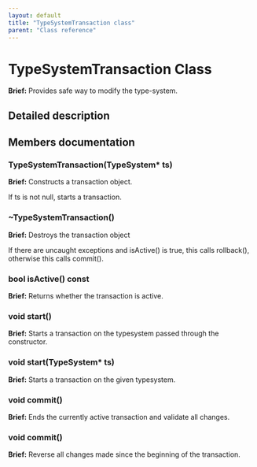 ```yaml
---
layout: default
title: "TypeSystemTransaction class"
parent: "Class reference"
---
```


# TypeSystemTransaction Class

**Brief:** Provides safe way to modify the type-system.

## Detailed description

## Members documentation

### TypeSystemTransaction(TypeSystem* ts)

**Brief:** Constructs a transaction object.

If ts is not null, starts a transaction.

### ~TypeSystemTransaction()

**Brief:** Destroys the transaction object

If there are uncaught exceptions and isActive() is true, this calls rollback(), otherwise this calls commit().

### bool isActive() const

**Brief:** Returns whether the transaction is active.

### void start()

**Brief:** Starts a transaction on the typesystem passed through the constructor.

### void start(TypeSystem* ts)

**Brief:** Starts a transaction on the given typesystem.

### void commit()

**Brief:** Ends the currently active transaction and validate all changes.

### void commit()

**Brief:** Reverse all changes made since the beginning of the transaction.

